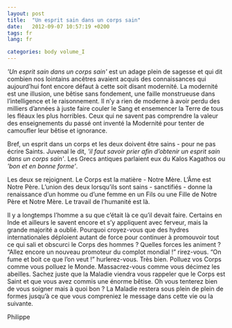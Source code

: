 ```yaml
---
layout: post
title:  "Un esprit sain dans un corps sain"
date:   2012-09-07 10:57:19 +0200
tags: fr
lang: fr

categories: body volume_I
---
```

*'Un esprit sain dans un corps sain'* est un adage plein de sagesse et qui dit combien nos lointains ancêtres avaient acquis des connaissances qui aujourd’hui font encore défaut à cette soit disant modernité. La modernité est une illusion, une bêtise sans fondement, une faille monstrueuse dans l’intelligence et le raisonnement. Il n’y a rien de moderne à avoir perdu des milliers d’années à juste faire couler le Sang et ensemencer la Terre de tous les fléaux les plus horribles. Ceux qui ne savent pas comprendre la valeur des enseignements du passé ont inventé la Modernité pour tenter de camoufler leur bêtise et ignorance.

Bref, un esprit dans un corps et les deux doivent être sains - pour ne pas écrire Saints. Juvenal le dit, *'il faut savoir prier afin d’obtenir un esprit sain dans un corps sain'*. Les Grecs antiques parlaient eux du Kalos Kagathos ou *'bon et en bonne forme'*.

Les deux se rejoignent. Le Corps est la matière - Notre Mère. L’Âme est Notre Père. L’union des deux lorsqu’ils sont sains - sanctifiés - donne la renaissance d’un homme ou d’une femme en un Fils ou une Fille de Notre Père et Notre Mère. Le travail de l’humanité est là.

Il y a longtemps l’homme a su que c’était là ce qu’il devait faire. Certains en Inde et ailleurs le savent encore et s’y appliquent avec ferveur, mais la grande majorité a oublié. Pourquoi croyez-vous que des hydres internationales déploient autant de force pour continuer à promouvoir tout ce qui sali et obscurci le Corps des hommes ? Quelles forces les animent ? “Allez encore un nouveau promoteur du complot mondial !” rirez-vous. “On fume et boit ce que l’on veut !” hurlerez-vous. Très bien. Polluez vos Corps comme vous polluez le Monde. Massacrez-vous comme vous décimez les abeilles. Sachez juste que la Maladie viendra vous rappeler que le Corps est Saint et que vous avez commis une énorme bêtise. Oh vous tenterez bien de vous soigner mais à quoi bon ? La Maladie restera sous plein de plein de formes jusqu’à ce que vous compreniez le message dans cette vie ou la suivante.

Philippe

<!-- 
Ce(tte) œuvre est mise à disposition selon les termes de la Licence Creative Commons Attribution - Pas d’Utilisation Commerciale 4.0 International.
-->